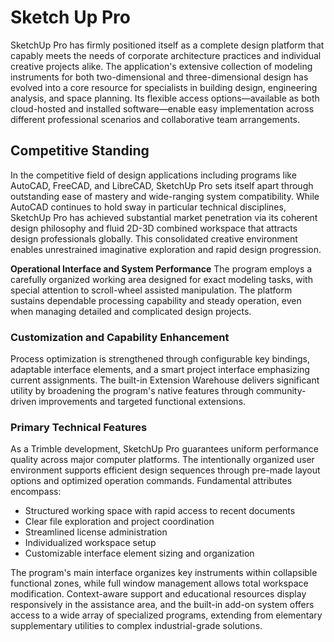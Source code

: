 # Sketch Up Pro
SketchUp Pro has firmly positioned itself as a complete design platform that capably meets the needs of corporate architecture practices and individual creative projects alike. The application's extensive collection of modeling instruments for both two-dimensional and three-dimensional design has evolved into a core resource for specialists in building design, engineering analysis, and space planning. Its flexible access options—available as both cloud-hosted and installed software—enable easy implementation across different professional scenarios and collaborative team arrangements.

## **Competitive Standing**
In the competitive field of design applications including programs like AutoCAD, FreeCAD, and LibreCAD, SketchUp Pro sets itself apart through outstanding ease of mastery and wide-ranging system compatibility. While AutoCAD continues to hold sway in particular technical disciplines, SketchUp Pro has achieved substantial market penetration via its coherent design philosophy and fluid 2D-3D combined workspace that attracts design professionals globally. This consolidated creative environment enables unrestrained imaginative exploration and rapid design progression.

**Operational Interface and System Performance**
The program employs a carefully organized working area designed for exact modeling tasks, with special attention to scroll-wheel assisted manipulation. The platform sustains dependable processing capability and steady operation, even when managing detailed and complicated design projects.

### **Customization and Capability Enhancement**
Process optimization is strengthened through configurable key bindings, adaptable interface elements, and a smart project interface emphasizing current assignments. The built-in Extension Warehouse delivers significant utility by broadening the program's native features through community-driven improvements and targeted functional extensions.

### **Primary Technical Features**
As a Trimble development, SketchUp Pro guarantees uniform performance quality across major computer platforms. The intentionally organized user environment supports efficient design sequences through pre-made layout options and optimized operation commands. Fundamental attributes encompass:
- Structured working space with rapid access to recent documents
- Clear file exploration and project coordination
- Streamlined license administration
- Individualized workspace setup
- Customizable interface element sizing and organization

The program's main interface organizes key instruments within collapsible functional zones, while full window management allows total workspace modification. Context-aware support and educational resources display responsively in the assistance area, and the built-in add-on system offers access to a wide array of specialized programs, extending from elementary supplementary utilities to complex industrial-grade solutions.
